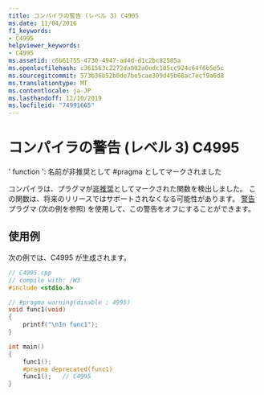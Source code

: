 ```yaml
---
title: コンパイラの警告 (レベル 3) C4995
ms.date: 11/04/2016
f1_keywords:
- C4995
helpviewer_keywords:
- C4995
ms.assetid: c6b61755-4730-4947-ad4d-d1c2bc82585a
ms.openlocfilehash: c361563c2272da002a0edc185cc924c64f6b5e5c
ms.sourcegitcommit: 573b36b52b0de7be5cae309d45b68ac7ecf9a6d8
ms.translationtype: MT
ms.contentlocale: ja-JP
ms.lasthandoff: 12/10/2019
ms.locfileid: "74991665"
---
```

# <a name="compiler-warning-level-3-c4995"></a>コンパイラの警告 (レベル 3) C4995

' function ': 名前が非推奨として #pragma としてマークされました

コンパイラは、プラグマが[非推奨](../../preprocessor/deprecated-c-cpp.md)としてマークされた関数を検出しました。 この関数は、将来のリリースではサポートされなくなる可能性があります。 [警告](../../preprocessor/warning.md)プラグマ (次の例を参照) を使用して、この警告をオフにすることができます。

## <a name="example"></a>使用例

次の例では、C4995 が生成されます。

```cpp
// C4995.cpp
// compile with: /W3
#include <stdio.h>

// #pragma warning(disable : 4995)
void func1(void)
{
    printf("\nIn func1");
}

int main()
{
    func1();
    #pragma deprecated(func1)
    func1();   // C4995
}
```
